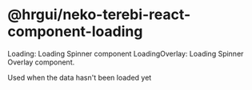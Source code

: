 # @hrgui/neko-terebi-react-component-loading

Loading: Loading Spinner component
LoadingOverlay: Loading Spinner Overlay component.

Used when the data hasn't been loaded yet
